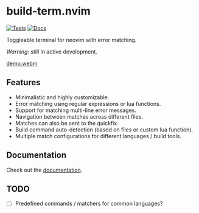 # build-term.nvim

[![Tests](https://github.com/ollbx/build-term.nvim/actions/workflows/ci.yml/badge.svg)](https://github.com/ollbx/build-term.nvim/actions/workflows/ci.yml) [![Docs](https://github.com/ollbx/build-term.nvim/actions/workflows/mdbook.yml/badge.svg)](https://ollbx.github.io/build-term.nvim/)

Toggleable terminal for neovim with error matching.

_Warning_: still in active development.

[demo.webm](https://github.com/user-attachments/assets/b5f86474-8797-4169-8b39-17c302b7092c)

## Features

- Minimalistic and highly customizable.
- Error matching using regular expressions or lua functions.
- Support for matching multi-line error messages.
- Navigation between matches across different files.
- Matches can also be sent to the quickfix.
- Build command auto-detection (based on files or custom lua function).
- Multiple match configurations for different languages / build tools.

## Documentation

Check out the [documentation](https://ollbx.github.io/build-term.nvim/).

## TODO

- [ ] Predefined commands / matchers for common languages?
